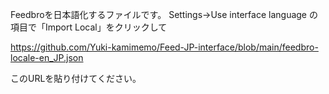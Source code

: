 Feedbroを日本語化するファイルです。
Settings→Use interface language の項目で「Import Local」をクリックして

https://github.com/Yuki-kamimemo/Feed-JP-interface/blob/main/feedbro-locale-en_JP.json

このURLを貼り付けてください。

